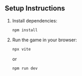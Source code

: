 ## Setup Instructions

1. Install dependencies:
   ```bash
   npm install
   ```

2. Run the game in your browser:
   ```bash
   npx vite
   ```
   or
   ```bash
   npm run dev
   ```